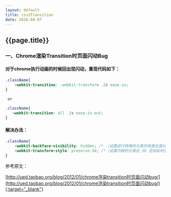 ```yaml
---
layout: default
title: css3Transition
date: 2016-04-07
---
```


## {{page.title}}


### 一、Chrome渲染Transition时页面闪动Bug

#### 对于chrome执行动画的时候回出现闪动，重现代码如下：

```css
.className{
    -webkit-transition: -webkit-transform .2s ease-in;
}
 
 or 

.className{
   -webkit-transition: all .2s ease-in-out;	
}
```


#### 解决办法：

```css
.className{
    -webkit-backface-visibility: hidden; /* （设置进行转换的元素的背面在面对用户时是否可见：隐藏） */
    -webkit-transform-style: preserve-3d; /*（设置内嵌的元素在 3D 空间如何呈现：保留 3D ）*/
}
```


参考原文：

[http://ued.taobao.org/blog/2012/01/chrome渲染transition时页面闪动bug/](http://ued.taobao.org/blog/2012/01/chrome渲染transition时页面闪动bug/){:target="_blank"}  










